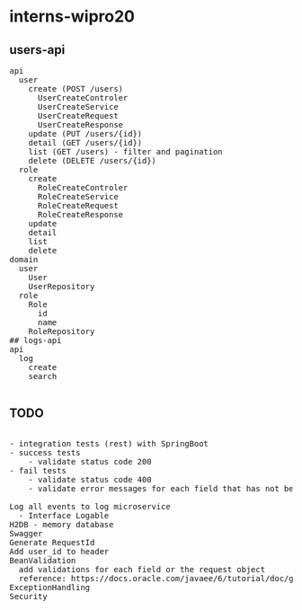 # interns-wipro20

## users-api
<pre>
api  
  user
    create (POST /users)
      UserCreateControler
      UserCreateService
      UserCreateRequest
      UserCreateResponse
    update (PUT /users/{id})
    detail (GET /users/{id})
    list (GET /users) - filter and pagination
    delete (DELETE /users/{id})
  role
    create
      RoleCreateControler
      RoleCreateService
      RoleCreateRequest
      RoleCreateResponse
    update
    detail
    list
    delete
domain
  user
    User
    UserRepository    
  role
    Role
      id
      name
    RoleRepository
## logs-api
api
  log
    create
    search
    
</pre>
## TODO
<pre>

- integration tests (rest) with SpringBoot
- success tests
	- validate status code 200
- fail tests
	- validate status code 400
	- validate error messages for each field that has not been informed

Log all events to log microservice
  - Interface Logable
H2DB - memory database
Swagger
Generate RequestId
Add user_id to header
BeanValidation
  add validations for each field or the request object
  reference: https://docs.oracle.com/javaee/6/tutorial/doc/gircz.html
ExceptionHandling 
Security
</pre>
